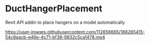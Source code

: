 # DuctHangerPlacement
Revit API addin to place hangers on a model automatically 


https://user-images.githubusercontent.com/112656665/188265415-54c8eacb-e46e-4c71-bf38-9832c5ca1478.mp4


